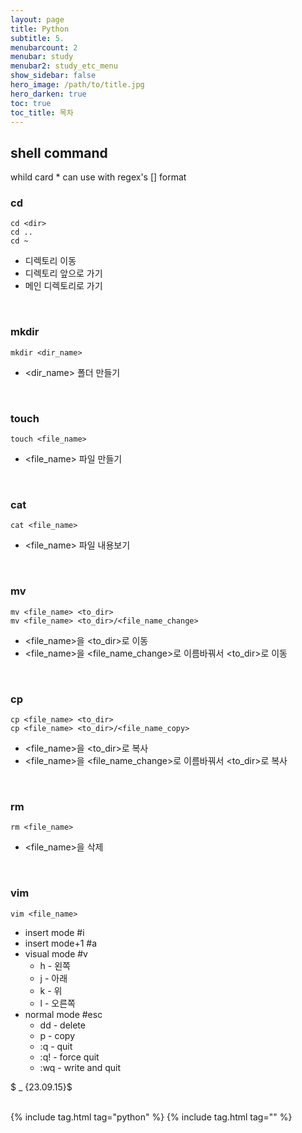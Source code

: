 ```yaml
---
layout: page
title: Python
subtitle: 5.
menubarcount: 2
menubar: study
menubar2: study_etc_menu
show_sidebar: false
hero_image: /path/to/title.jpg
hero_darken: true
toc: true
toc_title: 목차
---
```


## shell command
whild card * can use with regex's [] format  

### cd  
```
cd <dir>
cd ..
cd ~
```
* 디렉토리 이동  
* 디렉토리 앞으로 가기  
* 메인 디렉토리로 가기  

<br/>

### mkdir  
```
mkdir <dir_name>
```
* \<dir_name\> 폴더 만들기

<br/>

### touch
```
touch <file_name>
```
* \<file_name\> 파일 만들기

<br/>

### cat
```
cat <file_name>
```
* \<file_name\> 파일 내용보기

<br/>

### mv
```
mv <file_name> <to_dir>
mv <file_name> <to_dir>/<file_name_change>
```
* \<file_name\>을 \<to_dir\>로 이동
* \<file_name\>을 \<file_name_change\>로 이름바꿔서 \<to_dir\>로 이동

<br/>

### cp
```
cp <file_name> <to_dir>
cp <file_name> <to_dir>/<file_name_copy>
```
* \<file_name\>을 \<to_dir\>로 복사
* \<file_name\>을 \<file_name_change\>로 이름바꿔서 \<to_dir\>로 복사

<br/>

### rm
```
rm <file_name>
```
* \<file_name\>을 삭제

<br/>

### vim
```
vim <file_name>
```
* insert mode #i
* insert mode+1 #a
* visual mode #v
    * h - 왼쪽
    * j - 아래
    * k - 위
    * l - 오른쪽
* normal mode #esc
    * dd - delete
    * p - copy
    * :q - quit
    * :q! - force quit
    * :wq - write and quit

$ _ {23.09.15}$<br/><br/>


{% include tag.html tag="python" %}  {% include tag.html tag="" %}